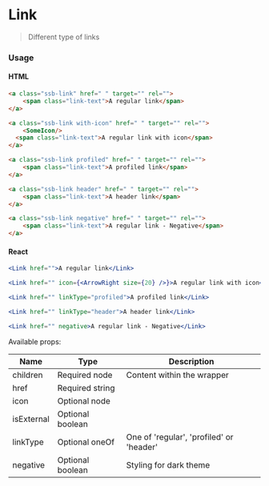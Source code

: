 Link
========

> Different type of links
### Usage


#### HTML

```html
<a class="ssb-link" href=" " target="" rel="">
    <span class="link-text">A regular link</span>
</a>

<a class="ssb-link with-icon" href=" " target="" rel="">
    <SomeIcon/>
  <span class="link-text">A regular link with icon</span>
</a>

<a class="ssb-link profiled" href=" " target="" rel="">
    <span class="link-text">A profiled link</span>
</a>

<a class="ssb-link header" href=" " target="" rel="">
    <span class="link-text">A header link</span>
</a>

<a class="ssb-link negative" href=" " target="" rel="">
    <span class="link-text">A regular link - Negative</span>
</a>
```

#### React

```jsx harmony
<Link href="">A regular link</Link>

<Link href="" icon={<ArrowRight size={20} />}>A regular link with icon</Link>

<Link href="" linkType="profiled">A profiled link</Link>

<Link href="" linkType="header">A header link</Link>

<Link href="" negative>A regular link - Negative</Link>


```

Available props:

| Name       | Type           | Description  |
| ---------- | ------------- | ----- |
| children   | Required node | Content within the wrapper |
| href | Required string|  |
| icon | Optional node |  |
| isExternal | Optional boolean |  |
| linkType | Optional oneOf | One of 'regular', 'profiled' or 'header'  |
| negative | Optional boolean | Styling for dark theme |
